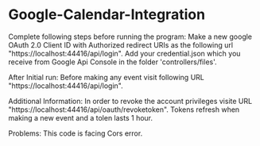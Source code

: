 ﻿# Google-Calendar-Integration
 
Complete following steps before running the program:
Make a new google OAuth 2.0 Client ID with Authorized redirect URIs as the following url "https://localhost:44416/api/login".
Add your credential.json which you receive from Google Api Console in the folder 'controllers/files'.

After Initial run:
Before making any event visit following URL "https://localhost:44416/api/login".

Additional Information:
In order to revoke the account privileges visite URL "https://localhost:44416/api/oauth/revoketoken".
Tokens refresh when making a new event and a tolen lasts 1 hour.


Problems:
This code is facing Cors error.
